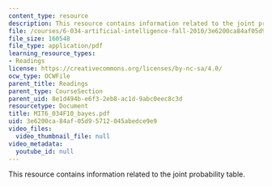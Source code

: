 ```yaml
---
content_type: resource
description: This resource contains information related to the joint probability table.
file: /courses/6-034-artificial-intelligence-fall-2010/3e6200ca84af05d95712045abedce9e9_MIT6_034F10_bayes.pdf
file_size: 160548
file_type: application/pdf
learning_resource_types:
- Readings
license: https://creativecommons.org/licenses/by-nc-sa/4.0/
ocw_type: OCWFile
parent_title: Readings
parent_type: CourseSection
parent_uid: 8e1d494b-e6f3-2eb8-ac1d-9abc0eec8c3d
resourcetype: Document
title: MIT6_034F10_bayes.pdf
uid: 3e6200ca-84af-05d9-5712-045abedce9e9
video_files:
  video_thumbnail_file: null
video_metadata:
  youtube_id: null
---
```

This resource contains information related to the joint probability table.